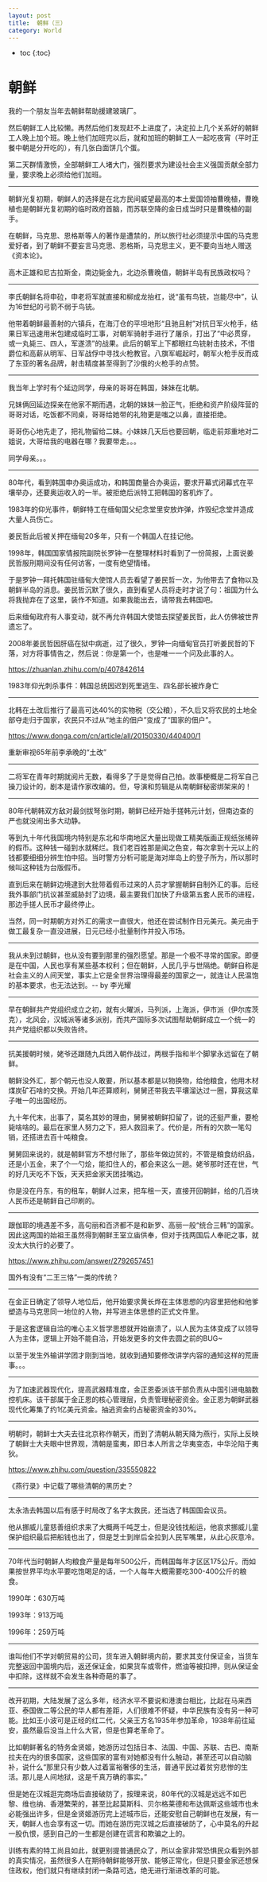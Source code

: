 ```yaml
---
layout: post
title:  朝鲜（三）
category: World 
---
```


* toc
{:toc}

# 朝鲜

我的一个朋友当年去朝鲜帮助援建玻璃厂。

然后朝鲜工人比较懒。再然后他们发现赶不上进度了，决定拉上几个关系好的朝鲜工人晚上加个班。晚上他们加班完以后，就和加班的朝鲜工人一起吃夜宵（平时正餐中朝是分开吃的），有几张白面饼几个蛋。

第二天群情激愤，全部朝鲜工人堵大门，强烈要求为建设社会主义强国贡献全部力量，要求晚上必须给他们加班。

---

朝鲜光复初期，朝鲜人的选择是在北方民间威望最高的本土爱国领袖曹晚植，曹晚植也是朝鲜光复初期的临时政府首脑，而苏联空降的金日成当时只是曹晚植的副手。

在朝鲜，马克思、恩格斯等人的著作是遭禁的，所以旅行社必须提示中国的马克思爱好者，到了朝鲜不要妄言马克思、恩格斯，马克思主义，更不要向当地人赠送《资本论》。

高木正雄和尼古拉斯金，南边毙金九，北边杀曹晚值，朝鲜半岛有民族政权吗？

---

李氏朝鲜名将申砬，申老将军就直接和柳成龙抬杠，说“虽有鸟铳，岂能尽中”，认为16世纪的弓箭不弱于鸟铳。

他带着朝鲜最善射的六镇兵，在海汀仓的平坦地形“且驰且射”对抗日军火枪手，结果日军迅速用米包建成临时工事，对朝军骑射手进行了屠杀，打出了“中必贯穿，或一丸毙三、四人，军遂溃”的战果。此后的朝军上下都眼红鸟铳射击技术，不惜爵位和高薪从明军、日军战俘中寻找火枪教官。八旗军崛起时，朝军火枪手反而成了东亚的著名品牌，射击精度甚至得到了沙俄的火枪手的点赞。

---

我当年上学时有个延边同学，母亲的哥哥在韩国，妹妹在北朝。

兄妹俩回延边探亲在他家不期而遇，北朝的妹妹一脸正气，拒绝和资产阶级阵营的哥哥对话，吃饭都不同桌，哥哥给她带的礼物更是嗤之以鼻，直接拒绝。

哥哥伤心地先走了，把礼物留给二妹。小妹妹几天后也要回朝，临走前郑重地对二姐说，大哥给我的电器在哪？我要带走。。。

同学母亲。。。

---

80年代，看到韩国申办奥运成功，和韩国商量合办奥运，要求开幕式闭幕式在平壤举办，还要奥运收入的一半。被拒绝后派特工把韩国的客机炸了。

1983年的仰光事件，朝鲜特工在缅甸国父纪念堂里安放炸弹，炸毁纪念堂并造成大量人员伤亡。

姜民哲此后被关押在缅甸20多年，只有一个韩国人在挂记他。

1998年，韩国国家情报院副院长罗钟一在整理材料时看到了一份简报，上面说姜民哲服刑期间没有任何访客，一度有绝望情绪。

于是罗钟一拜托韩国驻缅甸大使馆人员去看望了姜民哲一次，为他带去了食物以及朝鲜半岛的消息。姜民哲沉默了很久，直到看望人员将走时才说了句：祖国为什么将我抛弃在了这里，装作不知道。如果我能出去，请带我去韩国吧。

后来缅甸政府有人事变动，就不再允许韩国大使馆去探望姜民哲，此人仿佛被世界遗忘了。

2008年姜民哲因肝癌在狱中病逝，过了很久，罗钟一向缅甸官员打听姜民哲的下落，对方将事情告之，然后说：你是第一个，也是唯一一个问及此事的人。

https://zhuanlan.zhihu.com/p/407842614

1983年仰光刺杀事件：韩国总统因迟到死里逃生、四名部长被炸身亡

---

北韩在土改后推行了最高可达40%的实物税（交公粮），不久后又将农民的土地全部夺走归于国家，农民只不过从“地主的佃户”变成了“国家的佃户”。

https://www.donga.com/cn/article/all/20150330/440400/1

重新审视65年前李承晚的“土改”

---

二将军在青年时期就阅片无数，看得多了于是觉得自己拍。故事梗概是二将军自己操刀设计的，剧本是请作家改编的。但，导演和剪辑是从南朝鲜秘密绑架来的！

---

80年代朝韩双方敌对最剑拔弩张时期，朝鲜已经开始手搓韩元计划，但南边查的严也就没闹出多大动静。

等到九十年代我国境内特别是东北和华南地区大量出现做工精美版画正规纸张稀碎的假币。这种钱一碰到水就稀烂。我们老百姓那是闻之色变，每次拿到十元以上的钱都要细细分辨生怕中招。当时警方分析可能是海对岸岛上的登子所为，所以那时候叫这种钱为台版假币。

直到后来在朝鲜边境逮到大批带着假币过来的人员才掌握朝鲜自制外汇的事。后经我外事部门抗议甚至威胁封了边境，最主要我们加快了升级第五套人民币的进程，那边手搓人民币才最终停止。

当然，同一时期朝方对外汇的需求一直很大，他还在尝试制作日元美元。美元由于做工最复杂一直没进展，日元已经小批量制作并投入市场。

---

我从未到过朝鲜，也从没有要到那里的强烈愿望。那是一个极不寻常的国家。即便是在中国，人民也享有某些基本权利；但在朝鲜，人民几乎与世隔绝。朝鲜自称是社会主义的人间天堂，事实上它是全世界治理得最差的国家之一，就连让人民温饱的基本要求，也无法达到。-- by 李光耀

---

早在朝鲜共产党组织成立之初，就有火曜派，马列派，上海派，伊市派（伊尔库茨克），北风会，汉城派等诸多派别，而共产国际多次试图帮助朝鲜成立一个统一的共产党组织都以失败告终。

---

抗美援朝时候，姥爷还跟随九兵团入朝作战过，两根手指和半个脚掌永远留在了朝鲜。

朝鲜没外汇，那个朝元也没人敢要，所以基本都是以物换物，给他粮食，他用木材煤炭矿石啥的交换。开始几年还算顺利，舅舅还带我去平壤溜达过一圈，算我这辈子唯一的出国经历。

九十年代末，出事了，莫名其妙的理由，舅舅被朝鲜扣留了，说的还挺严重，要枪毙啥啥的。最后在家里人努力之下，把人救回来了。代价是，所有的欠款一笔勾销，还搭进去百十吨粮食。

舅舅回来说的，就是朝鲜官方不想付账了，那些年做边贸的，不管是粮食纺织品，还是小五金，来了个一勺烩，能扣住人的，都会来这么一趟。姥爷那时还在世，气的好几天吃不下饭，天天把金家天团挂嘴边。

你是没在丹东，有的租车，朝鲜人过来，把车租一天，直接开回朝鲜，给的几百块人民币还是朝鲜自己印刷的。

---

跟伽耶的境遇差不多，高句丽和百济都不是和新罗、高丽一般“统合三韩”的国家。因此这两国的始祖王虽然得到朝鲜王室立庙供奉，但对于找两国后人奉祀之事，就没太大执行的必要了。

https://www.zhihu.com/answer/2792657451

国外有没有“二王三恪”一类的传统？

---

在金正日确定了领导人地位后，他开始要求黄长烨在主体思想的内容里把他和他爹塑造与马克思同一地位的人物，并写进主体思想的正式文件里。

于是这套逻辑自洽的唯心主义哲学思想就开始崩溃了，以人民为主体变成了以领导人为主体，逻辑上开始不能自洽，开始发更多的文件去圆之前的BUG~

以至于发生外输讲学团才刚到当地，就收到通知要修改讲学内容的通知这样的荒唐事。。。

---

为了加速武器现代化，提高武器精准度，金正恩委派该干部负责从中国引进电脑数控机床。该干部属于金正恩的核心管理层，负责管理秘密资金。金正恩为朝鲜武器现代化筹集了约1亿美元资金。抽逃资金约占秘密资金的30%。

---

明朝时，朝鲜士大夫去往北京称作朝天，而到了清朝从朝天降为燕行，实际上反映了朝鲜士大夫眼中世界观，清朝是蛮夷，即日本人所言之华夷变态，中华沦陷于夷狄。

https://www.zhihu.com/question/335550822

《燕行录》中记载了哪些清朝的黑历史？

---

太永浩去韩国以后有感于时局改了名字太救民，还当选了韩国国会议员。

他从挪威儿童慈善组织求来了大概两千吨芝士，但是没钱找船运，他哀求挪威儿童保护组织最后把船钱也出了，但是芝士到岸后全拉到人民军嘴里，从此心灰意冷。

---

70年代当时朝鲜人均粮食产量是每年500公斤，而韩国每年才区区175公斤。而如果按世界平均水平要吃饱喝足的话，一个人每年大概需要吃300-400公斤的粮食。

1990年：630万吨

1993年：913万吨

1996年：259万吨

---

谁叫他们不学对朝贸易的公司，货车进入朝鲜境内前，要求其支付保证金，当货车完整返回中国境内后，返还保证金，如果货车或零件，燃油等被扣押，则从保证金中扣除，这样就不会发生各种奇葩的事了。

---

改开初期，大陆发展了这么多年，经济水平不要说和港澳台相比，比起在马来西亚、泰国做二等公民的华人都有差距，人们很难不怀疑，中华民族有没有另一种可能。比如王小波可是正经的红二代，父亲王方名1935年参加革命，1938年前往延安，虽然最后没当上什么大官，但是也算老革命了。

比如朝鲜著名的特务金贤姬，她游历过包括日本、法国、中国、苏联、古巴、南斯拉夫在内的很多国家，这些国家的富有对她都没有什么触动，甚至还可以自动脑补，说什么“那里只有少数人过着富裕奢侈的生活，普通平民过着贫穷悲惨的生活。那儿是人间地狱，这是千真万确的事实。”

但是她在汉城逛完商场后直接破防了，按理来说，80年代的汉城是远远不如巴黎、维也纳、香港繁荣的，甚至比起莫斯科、贝尔格莱德和布达佩斯这些城市也未必能强出许多，但是金贤姬游历完上述城市后，还能安慰自己朝鲜也在发展，有一天，朝鲜人也会享有这一切。而她在游历完汉城之后直接破防了，心中莫名的升起一股仇恨，感到自己的一生都是创建在谎言和欺骗之上的。

训练有素的特工尚且如此，就更别提普通民众了，所以金家非常恐惧民众看到外部的真实情况，虽然很多人在期待朝鲜能够开放、能够正常化，但是只要金家还想保住政权，他们就只有继续封闭一条路可选，绝无进行渐进改革的可能。
